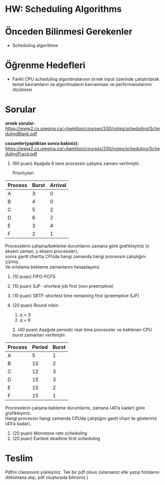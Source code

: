 # HW: Scheduling Algorithms

# Önceden Bilinmesi Gerekenler

* Scheduling algorithms

# Öğrenme Hedefleri

* Farkli CPU scheduling algoritmalarının örnek input üzerinde çalıştırılarak temel kavramların ve algoritmaların kavranması ve performanslarının ölçülmesi

# Sorular  

**ornek sorular:**
https://www2.cs.uregina.ca/~hamilton/courses/330/notes/scheduling/SchedulingBlank.pdf

**cozumler(yaptiktan sonra bakiniz):**
https://www2.cs.uregina.ca/~hamilton/courses/330/notes/scheduling/SchedulingTrace.pdf


1. (60 puan) Aşağıda 6 tane processin çalışma zamanı verilmiştir.   
     
   Priorityleri 

| Process | Burst | Arrival |
| ----- | ----- | ----- |
| A | 3 | 0 |
| B | 4 | 0 |
| C | 5 | 2 |
| D | 6 | 2 |
| E | 3 | 4 |
| F | 2 | 1 |

Processlerin çalışma/bekleme durumlarını zamana göre grafikleyiniz (x ekseni zaman, y ekseni processler),   
sonra gantt chartta CPUda hangi zamanda hangi processin çalıştığını çiziniz.   
Ve ortalama bekleme zamanlarını hesaplayınız.

1) (10 puan) FIFO-FCFS   
2) (10 puan) SJF- shortest job first (non preemptive)  
3) (10 puan) SRTF-shortest time remaining first (preemptive SJF)  
4) (20 puan) Round robin   
   1) q \= 3   
   2) q \= 6

   

   

   

   

   

   

   2\.  (40 puan) Aşağıda periodic real-time processler ve beklenen CPU burst zamanları verilmiştir. 

| Process | Period | Burst |
| ----- | ----- | ----- |
| A | 5 | 1 |
| B | 10 | 2 |
| C | 12 | 3 |
| D | 15 | 3 |
| E | 10 | 2 |
| F | 15 | 1 |

Processlerin çalışma bekleme durumlarını, zamana (40’a kadar) göre grafikleyiniz.  
Hangi processin hangi zamanda CPUda çalıştığını gantt chart ile gösteriniz (40’a kadar).

1) (20 puan) Monotone rate scheduling  
2) (20 puan) Earliest deadline first scheduling

# Teslim

Pdfini classroom yükleyiniz. Tek bir pdf olsun (isterseniz elle yazıp fotolarını dökümana atıp, pdf oluşturada bilirsiniz.)  
